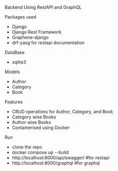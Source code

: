 Backend Using RestAPI and GraphQL

Packages used
- Django
- Django Rest Framework
- Graphene-django
- drf-yasg for restapi documentation

DataBase
- sqlite3

Models
- Author
- Category
- Book

Features
- CRUD operations for Author, Category, and Book
- Category wise Books
- Author wise Books
- Containerised using Docker

Run
- clone the repo
- docker compose up --build
- http://localhost:8000/api/swagger/               #for  restapi
- http://localhost:8000/graphql                    #for  graphql
